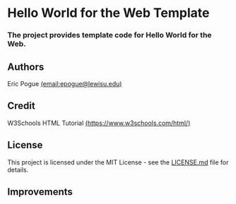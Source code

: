# Hello World for the Web Template
### The project provides template code for Hello World for the Web. 

## Authors
Eric Pogue [(email:epogue@lewisu.edu)](mailto:epogue@lewisu.edu)

## Credit
W3Schools HTML Tutorial [(https://www.w3schools.com/html/)](https://www.w3schools.com/html/)

## License
This project is licensed under the MIT License - see the [LICENSE.md](LICENSE) file for details.

## Improvements

